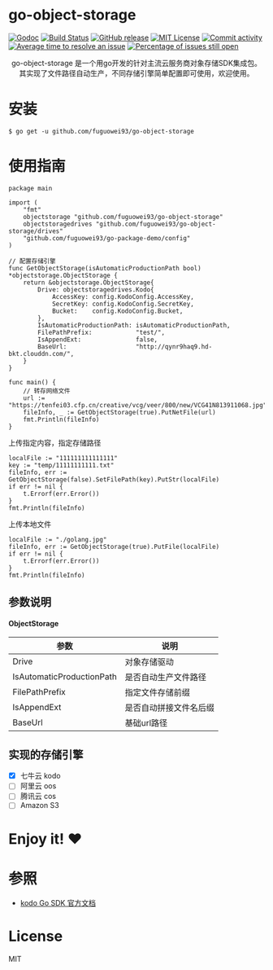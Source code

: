 # go-object-storage

[![Godoc](http://img.shields.io/badge/godoc-reference-blue.svg?style=flat)](https://godoc.org/github.com/fuguowei93/go-object-storage)
[![Build Status](https://travis-ci.org/fuguowei93/go-object-storage.svg)](https://travis-ci.org/fuguowei93/go-object-storage)
[![GitHub release](http://img.shields.io/github/release/fuguowei93/go-object-storage.svg?style=flat-square)](release)
[![MIT License](http://img.shields.io/badge/license-MIT-blue.svg?style=flat-square)](license)
[![Commit activity](https://img.shields.io/github/commit-activity/m/fuguowei93/go-object-storage)](https://github.com/fuguowei93/go-object-storage/graphs/commit-activity)
[![Average time to resolve an issue](http://isitmaintained.com/badge/resolution/fuguowei93/go-object-storage.svg)](http://isitmaintained.com/project/fuguowei93/go-object-storage "Average time to resolve an issue")
[![Percentage of issues still open](http://isitmaintained.com/badge/open/fuguowei93/go-object-storage.svg)](http://isitmaintained.com/project/fuguowei93/go-object-storage "Percentage of issues still open")



<p align="center">go-object-storage 是一个用go开发的针对主流云服务商对象存储SDK集成包。其实现了文件路径自动生产，不同存储引擎简单配置即可使用，欢迎使用。</p>



# 安装

```shell
$ go get -u github.com/fuguowei93/go-object-storage
```

# 使用指南



~~~
package main

import (
	"fmt"
	objectstorage "github.com/fuguowei93/go-object-storage"
	objectstoragedrives "github.com/fuguowei93/go-object-storage/drives"
	"github.com/fuguowei93/go-package-demo/config"
)

// 配置存储引擎
func GetObjectStorage(isAutomaticProductionPath bool) *objectstorage.ObjectStorage {
	return &objectstorage.ObjectStorage{
		Drive: objectstoragedrives.Kodo{
			AccessKey: config.KodoConfig.AccessKey,
			SecretKey: config.KodoConfig.SecretKey,
			Bucket:    config.KodoConfig.Bucket,
		},
		IsAutomaticProductionPath: isAutomaticProductionPath,
		FilePathPrefix:            "test/",
		IsAppendExt:               false,
		BaseUrl:                   "http://qynr9haq9.hd-bkt.clouddn.com/",
	}
}

func main() {
    // 转存网络文件
	url := "https://tenfei03.cfp.cn/creative/vcg/veer/800/new/VCG41N813911068.jpg"
	fileInfo, _ := GetObjectStorage(true).PutNetFile(url)
	fmt.Println(fileInfo)
}
~~~

上传指定内容，指定存储路径

~~~
localFile := "111111111111111"
key := "temp/11111111111.txt"
fileInfo, err := GetObjectStorage(false).SetFilePath(key).PutStr(localFile)
if err != nil {
    t.Errorf(err.Error())
}
fmt.Println(fileInfo)
~~~

上传本地文件

~~~
localFile := "./golang.jpg"
fileInfo, err := GetObjectStorage(true).PutFile(localFile)
if err != nil {
    t.Errorf(err.Error())
}
fmt.Println(fileInfo)
~~~

## 参数说明

#### ObjectStorage 

| 参数                      | 说明                   |
| ------------------------- | ---------------------- |
| Drive                     | 对象存储驱动           |
| IsAutomaticProductionPath | 是否自动生产文件路径   |
| FilePathPrefix            | 指定文件存储前缀       |
| IsAppendExt               | 是否自动拼接文件名后缀 |
| BaseUrl                   | 基础url路径            |

## 实现的存储引擎

- [x] 七牛云 kodo
- [ ] 阿里云 oos
- [ ] 腾讯云 cos
- [ ] Amazon S3 

# Enjoy it! :heart:

# 参照

- [kodo Go SDK 官方文档](https://developer.qiniu.com/kodo/1238/go)

# License

MIT

